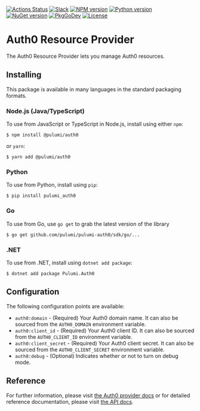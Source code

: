 [![Actions Status](https://github.com/pulumi/pulumi-auth0/workflows/master/badge.svg)](https://github.com/pulumi/pulumi-auth0/actions)
[![Slack](http://www.pulumi.com/images/docs/badges/slack.svg)](https://slack.pulumi.com)
[![NPM version](https://badge.fury.io/js/%40pulumi%2Fauth0.svg)](https://www.npmjs.com/package/@pulumi/auth0)
[![Python version](https://badge.fury.io/py/pulumi-auth0.svg)](https://pypi.org/project/pulumi-auth0)
[![NuGet version](https://badge.fury.io/nu/pulumi.auth0.svg)](https://badge.fury.io/nu/pulumi.auth0)
[![PkgGoDev](https://pkg.go.dev/badge/github.com/pulumi/pulumi-auth0/sdk/v2/go)](https://pkg.go.dev/github.com/pulumi/pulumi-auth0/sdk/v2/go)
[![License](https://img.shields.io/npm/l/%40pulumi%2Fpulumi.svg)](https://github.com/pulumi/pulumi-auth0/blob/master/LICENSE)

# Auth0 Resource Provider

The Auth0 Resource Provider lets you manage Auth0 resources.

## Installing

This package is available in many languages in the standard packaging formats.

### Node.js (Java/TypeScript)

To use from JavaScript or TypeScript in Node.js, install using either `npm`:

    $ npm install @pulumi/auth0

or `yarn`:

    $ yarn add @pulumi/auth0

### Python

To use from Python, install using `pip`:

    $ pip install pulumi_auth0

### Go

To use from Go, use `go get` to grab the latest version of the library

    $ go get github.com/pulumi/pulumi-auth0/sdk/go/...

### .NET

To use from .NET, install using `dotnet add package`:

    $ dotnet add package Pulumi.Auth0

## Configuration

The following configuration points are available:

- `auth0:domain` - (Required) Your Auth0 domain name. It can also be sourced from the `AUTH0_DOMAIN` environment variable.
- `auth0:client_id` - (Required) Your Auth0 client ID. It can also be sourced from the `AUTH0_CLIENT_ID` environment variable.
- `auth0:client_secret` - (Required) Your Auth0 client secret. It can also be sourced from the `AUTH0_CLIENT_SECRET` environment variable.
- `auth0:debug` - (Optional) Indicates whether or not to turn on debug mode.

## Reference

For further information, please visit [the Auth0 provider docs](https://www.pulumi.com/docs/intro/cloud-providers/auth0) or for detailed reference documentation, please visit [the API docs](https://www.pulumi.com/docs/reference/pkg/auth0).
